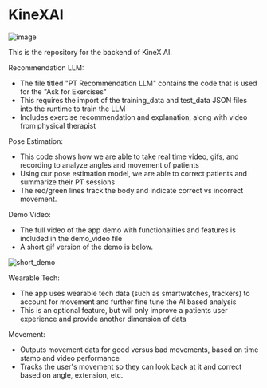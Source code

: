 # KineXAI

![image](https://github.com/user-attachments/assets/7643de3e-bf1e-4c6c-9fcc-b88ddc99f5ff)

This is the repository for the backend of KineX AI. 

Recommendation LLM:
- The file titled "PT Recommendation LLM" contains the code that is used for the "Ask for Exercises"
- This requires the import of the training_data and test_data JSON files into the runtime to train the LLM
- Includes exercise recommendation and explanation, along with video from physical therapist

Pose Estimation:
- This code shows how we are able to take real time video, gifs, and recording to analyze angles and movement of patients
- Using our pose estimation model, we are able to correct patients and summarize their PT sessions
- The red/green lines track the body and indicate correct vs incorrect movement. 

Demo Video:
- The full video of the app demo with functionalities and features is included in the demo_video file
- A short gif version of the demo is below.


![short_demo](https://github.com/user-attachments/assets/6ccc5ca0-d87e-465d-849f-8686e0b6c175)

Wearable Tech:
- The app uses wearable tech data (such as smartwatches, trackers) to account for movement and further fine tune the AI based analysis
- This is an optional feature, but will only improve a patients user experience and provide another dimension of data

Movement:
- Outputs movement data for good versus bad movements, based on time stamp and video performance
- Tracks the user's movement so they can look back at it and correct based on angle, extension, etc. 



